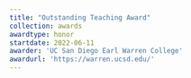 ```yaml
---
title: "Outstanding Teaching Award"
collection: awards
awardtype: honor
startdate: 2022-06-11
awarder: 'UC San Diego Earl Warren College'
awardurl: 'https://warren.ucsd.edu/'
---
```

